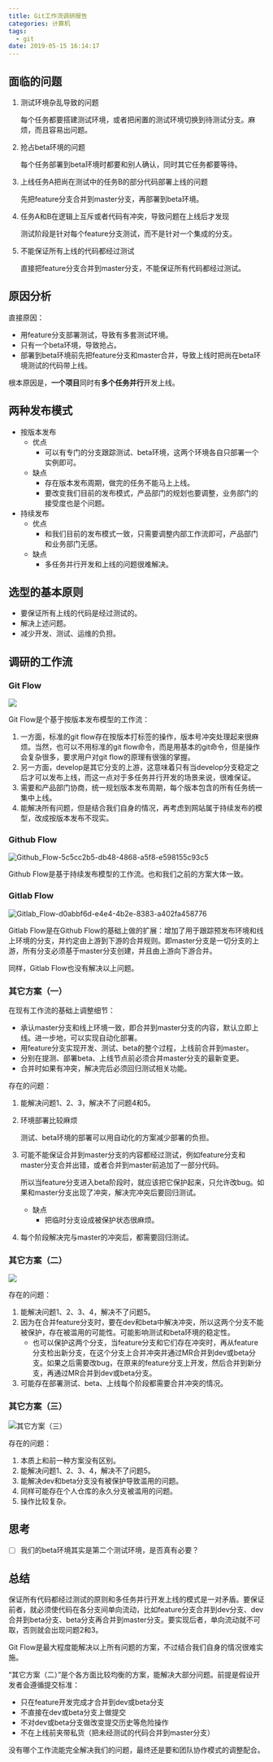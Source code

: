 ```yaml
---
title: Git工作流调研报告
categories: 计算机
tags:
  - git
date: 2019-05-15 16:14:17
---
```



## 面临的问题

1. 测试环境杂乱导致的问题

   每个任务都要搭建测试环境，或者把闲置的测试环境切换到待测试分支。麻烦，而且容易出问题。

2. 抢占beta环境的问题

   每个任务部署到beta环境时都要和别人确认，同时其它任务都要等待。

3. 上线任务A把尚在测试中的任务B的部分代码部署上线的问题

   先把feature分支合并到master分支，再部署到beta环境。

4. 任务A和B在逻辑上互斥或者代码有冲突，导致问题在上线后才发现

   测试阶段是针对每个feature分支测试，而不是针对一个集成的分支。

5. 不能保证所有上线的代码都经过测试

   直接把feature分支合并到master分支，不能保证所有代码都经过测试。

<!-- more -->

## 原因分析

直接原因：

- 用feature分支部署测试，导致有多套测试环境。
- 只有一个beta环境，导致抢占。
- 部署到beta环境前先把feature分支和master合并，导致上线时把尚在beta环境测试的代码带上线。

根本原因是，**一个项目**同时有**多个任务并行**开发上线。

## 两种发布模式

- 按版本发布 
  - 优点 
    - 可以有专门的分支跟踪测试、beta环境，这两个环境各自只部署一个实例即可。
  - 缺点 
    - 存在版本发布周期，做完的任务不能马上上线。
    - 要改变我们目前的发布模式，产品部门的规划也要调整，业务部门的接受度也是个问题。
- 持续发布 
  - 优点 
    - 和我们目前的发布模式一致，只需要调整内部工作流即可，产品部门和业务部门无感。
  - 缺点 
    - 多任务并行开发和上线的问题很难解决。

## 选型的基本原则

- 要保证所有上线的代码是经过测试的。
- 解决上述问题。
- 减少开发、测试、运维的负担。

## 调研的工作流

### Git Flow

![](https://ws2.sinaimg.cn/large/006tNc79gy1g3221nqkh0j31470u0qa0.jpg)

Git Flow是个基于按版本发布模型的工作流：

1. 一方面，标准的git flow存在按版本打标签的操作，版本号冲突处理起来很麻烦。当然，也可以不用标准的git flow命令，而是用基本的git命令，但是操作会复杂很多，要求用户对git flow的原理有很强的掌握。
2. 另一方面，develop是其它分支的上游，这意味着只有当develop分支稳定之后才可以发布上线，而这一点对于多任务并行开发的场景来说，很难保证。
3. 需要和产品部门协商，统一规划版本发布周期，每个版本包含的所有任务统一集中上线。
4. 能解决所有问题，但是结合我们自身的情况，再考虑到网站属于持续发布的模型，改成按版本发布不现实。

### Github Flow

![Github_Flow-5c5cc2b5-db48-4868-a5f8-e598155c93c5](https://ws3.sinaimg.cn/large/006tNc79gy1g32227lrnsj320b0ou0ux.jpg)

Github Flow是基于持续发布模型的工作流。也和我们之前的方案大体一致。

### Gitlab Flow

![Gitlab_Flow-d0abbf6d-e4e4-4b2e-8383-a402fa458776](https://ws3.sinaimg.cn/large/006tNc79gy1g3222i6ac2j328q0u0gps.jpg)

Gitlab Flow是在Github Flow的基础上做的扩展：增加了用于跟踪预发布环境和线上环境的分支，并约定由上游到下游的合并规则。即master分支是一切分支的上游，所有分支必须基于master分支创建，并且由上游向下游合并。

同样，Gitlab Flow也没有解决以上问题。

### 其它方案（一）

在现有工作流的基础上调整细节：

- 承认master分支和线上环境一致，即合并到master分支的内容，默认立即上线。进一步地，可以实现自动化部署。
- 用feature分支实现开发、测试、beta的整个过程，上线前合并到master。
- 分别在提测、部署beta、上线节点前必须合并master分支的最新变更。
- 合并时如果有冲突，解决完后必须回归测试相关功能。

存在的问题：

1. 能解决问题1、2、3，解决不了问题4和5。

2. 环境部署比较麻烦

   测试、beta环境的部署可以用自动化的方案减少部署的负担。

3. 可能不能保证合并到master分支的内容都经过测试，例如feature分支和master分支合并出错，或者合并到master前追加了一部分代码。

   所以当feature分支进入beta阶段时，就应该把它保护起来，只允许改bug。如果和master分支出现了冲突，解决完冲突后要回归测试。

   - 缺点 
     - 把临时分支设成被保护状态很麻烦。

4. 每个阶段解决完与master的冲突后，都需要回归测试。

### 其它方案（二）

![](https://ws3.sinaimg.cn/large/006tNc79gy1g3220wzigvj31pz0u0wiq.jpg)

存在的问题：

1. 能解决问题1、2、3、4，解决不了问题5。
2. 因为在合并feature分支时，要在dev和beta中解决冲突，所以这两个分支不能被保护，存在被滥用的可能性。可能影响测试和beta环境的稳定性。 
   - 也可以保护这两个分支，当feature分支和它们存在冲突时，再从feature分支检出新分支，在这个分支上合并冲突并通过MR合并到dev或beta分支。如果之后需要改bug，在原来的feature分支上开发，然后合并到新分支，再通过MR合并到dev或beta分支。
3. 可能存在部署测试、beta、上线每个阶段都需要合并冲突的情况。

### 其它方案（三）

![其它方案（三）](https://ws2.sinaimg.cn/large/006tNc79gy1g32231qxa0j31sx0u0gtw.jpg)

存在的问题：

1. 本质上和前一种方案没有区别。
2. 能解决问题1、2、3、4，解决不了问题5。
3. 能解决dev和beta分支没有被保护导致滥用的问题。
4. 同样可能存在个人仓库的永久分支被滥用的问题。
5. 操作比较复杂。

## 思考

- [ ]  我们的beta环境其实是第二个测试环境，是否真有必要？

## 总结

保证所有代码都经过测试的原则和多任务并行开发上线的模式是一对矛盾。要保证前者，就必须使代码在各分支间单向流动，比如feature分支合并到dev分支、dev合并到beta分支、beta分支再合并到master分支。要实现后者，单向流动就不可取，否则就会出现问题2和3。

Git Flow是最大程度能解决以上所有问题的方案，不过结合我们自身的情况很难实施。

“其它方案（二）”是个各方面比较均衡的方案，能解决大部分问题。前提是假设开发者会遵循提交标准：

- 只在feature开发完成才合并到dev或beta分支
- 不直接在dev或beta分支上做提交
- 不对dev或beta分支做改变提交历史等危险操作
- 不在上线前夹带私货（把未经测试的代码合并到master分支）

没有哪个工作流能完全解决我们的问题，最终还是要和团队协作模式的调整配合。
